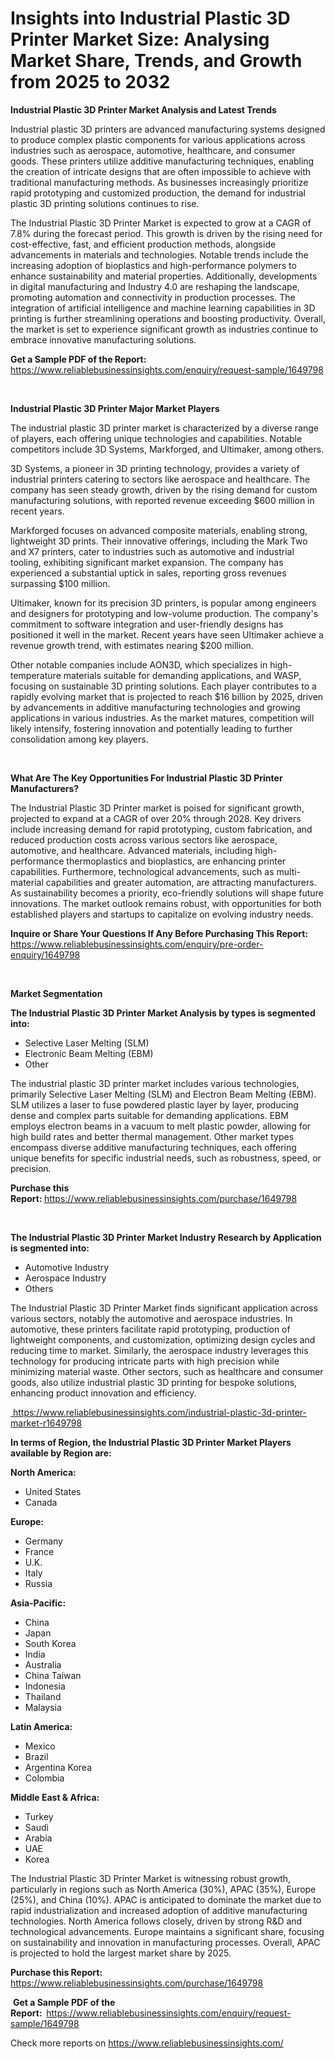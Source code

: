<p><h1>Insights into Industrial Plastic 3D Printer Market Size: Analysing Market Share, Trends, and Growth from 2025 to 2032</h1></p><p><strong>Industrial Plastic 3D Printer Market Analysis and Latest Trends</strong></p>
<p><p>Industrial plastic 3D printers are advanced manufacturing systems designed to produce complex plastic components for various applications across industries such as aerospace, automotive, healthcare, and consumer goods. These printers utilize additive manufacturing techniques, enabling the creation of intricate designs that are often impossible to achieve with traditional manufacturing methods. As businesses increasingly prioritize rapid prototyping and customized production, the demand for industrial plastic 3D printing solutions continues to rise.</p><p>The Industrial Plastic 3D Printer Market is expected to grow at a CAGR of 7.8% during the forecast period. This growth is driven by the rising need for cost-effective, fast, and efficient production methods, alongside advancements in materials and technologies. Notable trends include the increasing adoption of bioplastics and high-performance polymers to enhance sustainability and material properties. Additionally, developments in digital manufacturing and Industry 4.0 are reshaping the landscape, promoting automation and connectivity in production processes. The integration of artificial intelligence and machine learning capabilities in 3D printing is further streamlining operations and boosting productivity. Overall, the market is set to experience significant growth as industries continue to embrace innovative manufacturing solutions.</p></p>
<p><strong>Get a Sample PDF of the Report:&nbsp;</strong> <a href="https://www.reliablebusinessinsights.com/enquiry/request-sample/1649798?utm_campaign=3298&utm_medium=2&utm_source=Github&utm_content=ia&utm_term=09042025&utm_id=industrial-plastic-3d-printer">https://www.reliablebusinessinsights.com/enquiry/request-sample/1649798</a></p>
<p>&nbsp;</p>
<p><strong>Industrial Plastic 3D Printer Major Market Players</strong></p>
<p><p>The industrial plastic 3D printer market is characterized by a diverse range of players, each offering unique technologies and capabilities. Notable competitors include 3D Systems, Markforged, and Ultimaker, among others.</p><p>3D Systems, a pioneer in 3D printing technology, provides a variety of industrial printers catering to sectors like aerospace and healthcare. The company has seen steady growth, driven by the rising demand for custom manufacturing solutions, with reported revenue exceeding $600 million in recent years.</p><p>Markforged focuses on advanced composite materials, enabling strong, lightweight 3D prints. Their innovative offerings, including the Mark Two and X7 printers, cater to industries such as automotive and industrial tooling, exhibiting significant market expansion. The company has experienced a substantial uptick in sales, reporting gross revenues surpassing $100 million.</p><p>Ultimaker, known for its precision 3D printers, is popular among engineers and designers for prototyping and low-volume production. The company's commitment to software integration and user-friendly designs has positioned it well in the market. Recent years have seen Ultimaker achieve a revenue growth trend, with estimates nearing $200 million.</p><p>Other notable companies include AON3D, which specializes in high-temperature materials suitable for demanding applications, and WASP, focusing on sustainable 3D printing solutions. Each player contributes to a rapidly evolving market that is projected to reach $16 billion by 2025, driven by advancements in additive manufacturing technologies and growing applications in various industries. As the market matures, competition will likely intensify, fostering innovation and potentially leading to further consolidation among key players.</p></p>
<p>&nbsp;</p>
<p><strong>What Are The Key Opportunities For Industrial Plastic 3D Printer Manufacturers?</strong></p>
<p><p>The Industrial Plastic 3D Printer market is poised for significant growth, projected to expand at a CAGR of over 20% through 2028. Key drivers include increasing demand for rapid prototyping, custom fabrication, and reduced production costs across various sectors like aerospace, automotive, and healthcare. Advanced materials, including high-performance thermoplastics and bioplastics, are enhancing printer capabilities. Furthermore, technological advancements, such as multi-material capabilities and greater automation, are attracting manufacturers. As sustainability becomes a priority, eco-friendly solutions will shape future innovations. The market outlook remains robust, with opportunities for both established players and startups to capitalize on evolving industry needs.</p></p>
<p><strong>Inquire or Share Your Questions If Any Before Purchasing This Report:</strong> <a href="https://www.reliablebusinessinsights.com/enquiry/pre-order-enquiry/1649798?utm_campaign=3298&utm_medium=2&utm_source=Github&utm_content=ia&utm_term=09042025&utm_id=industrial-plastic-3d-printer">https://www.reliablebusinessinsights.com/enquiry/pre-order-enquiry/1649798</a></p>
<p>&nbsp;</p>
<p><strong>Market Segmentation</strong></p>
<p><strong>The Industrial Plastic 3D Printer Market Analysis by types is segmented into:</strong></p>
<p><ul><li>Selective Laser Melting (SLM)</li><li>Electronic Beam Melting (EBM)</li><li>Other</li></ul></p>
<p><p>The industrial plastic 3D printer market includes various technologies, primarily Selective Laser Melting (SLM) and Electron Beam Melting (EBM). SLM utilizes a laser to fuse powdered plastic layer by layer, producing dense and complex parts suitable for demanding applications. EBM employs electron beams in a vacuum to melt plastic powder, allowing for high build rates and better thermal management. Other market types encompass diverse additive manufacturing techniques, each offering unique benefits for specific industrial needs, such as robustness, speed, or precision.</p></p>
<p><strong>Purchase this Report:&nbsp;</strong><a href="https://www.reliablebusinessinsights.com/purchase/1649798?utm_campaign=3298&utm_medium=2&utm_source=Github&utm_content=ia&utm_term=09042025&utm_id=industrial-plastic-3d-printer">https://www.reliablebusinessinsights.com/purchase/1649798</a></p>
<p>&nbsp;</p>
<p><strong>The Industrial Plastic 3D Printer Market Industry Research by Application is segmented into:</strong></p>
<p><ul><li>Automotive Industry</li><li>Aerospace Industry</li><li>Others</li></ul></p>
<p><p>The Industrial Plastic 3D Printer Market finds significant application across various sectors, notably the automotive and aerospace industries. In automotive, these printers facilitate rapid prototyping, production of lightweight components, and customization, optimizing design cycles and reducing time to market. Similarly, the aerospace industry leverages this technology for producing intricate parts with high precision while minimizing material waste. Other sectors, such as healthcare and consumer goods, also utilize industrial plastic 3D printing for bespoke solutions, enhancing product innovation and efficiency.</p></p>
<p><a href="https://www.reliablebusinessinsights.com/industrial-plastic-3d-printer-market-r1649798?utm_campaign=3298&utm_medium=2&utm_source=Github&utm_content=ia&utm_term=09042025&utm_id=industrial-plastic-3d-printer">&nbsp;https://www.reliablebusinessinsights.com/industrial-plastic-3d-printer-market-r1649798</a></p>
<p><strong>In terms of Region, the Industrial Plastic 3D Printer Market Players available by Region are:</strong></p>
<p>
    <p> <strong> North America: </strong>
        <ul>
            <li>United States</li>
            <li>Canada</li>
        </ul>
        </p> 
    <p> <strong> Europe: </strong>
        <ul>
            <li>Germany</li>
            <li>France</li>
            <li>U.K.</li>
            <li>Italy</li>
            <li>Russia</li>
        </ul>
        </p> 
    <p> <strong> Asia-Pacific: </strong>
        <ul>
            <li>China</li>
            <li>Japan</li>
            <li>South Korea</li>
            <li>India</li>
            <li>Australia</li>
            <li>China Taiwan</li>
            <li>Indonesia</li>
            <li>Thailand</li>
            <li>Malaysia</li>
        </ul>
        </p> 
    <p> <strong> Latin America: </strong>
        <ul>
            <li>Mexico</li>
            <li>Brazil</li>
            <li>Argentina Korea</li>
            <li>Colombia</li>
        </ul>
        </p> 
    <p> <strong> Middle East & Africa: </strong>
        <ul>
            <li>Turkey</li>
            <li>Saudi</li>
            <li>Arabia</li>
            <li>UAE</li>
            <li>Korea</li>
        </ul>
    </p>
    </p>
<p><p>The Industrial Plastic 3D Printer Market is witnessing robust growth, particularly in regions such as North America (30%), APAC (35%), Europe (25%), and China (10%). APAC is anticipated to dominate the market due to rapid industrialization and increased adoption of additive manufacturing technologies. North America follows closely, driven by strong R&D and technological advancements. Europe maintains a significant share, focusing on sustainability and innovation in manufacturing processes. Overall, APAC is projected to hold the largest market share by 2025.</p></p>
<p><strong>Purchase this Report: </strong><a href="https://www.reliablebusinessinsights.com/purchase/1649798?utm_campaign=3298&utm_medium=2&utm_source=Github&utm_content=ia&utm_term=09042025&utm_id=industrial-plastic-3d-printer">https://www.reliablebusinessinsights.com/purchase/1649798</a></p>
<p>&nbsp;<strong>Get a Sample PDF of the Report:&nbsp;&nbsp;</strong><a href="https://www.reliablebusinessinsights.com/enquiry/request-sample/1649798?utm_campaign=3298&utm_medium=2&utm_source=Github&utm_content=ia&utm_term=09042025&utm_id=industrial-plastic-3d-printer">https://www.reliablebusinessinsights.com/enquiry/request-sample/1649798</a></p>
<p><strong></strong></p>
<p>Check more reports on <a href="https://www.reliablebusinessinsights.com/?utm_campaign=3298&utm_medium=2&utm_source=Github&utm_content=ia&utm_term=09042025&utm_id=industrial-plastic-3d-printer">https://www.reliablebusinessinsights.com/</a></p>